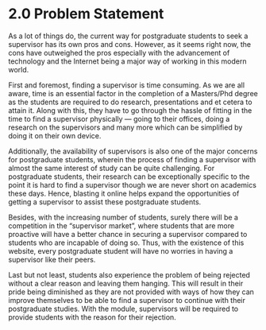 # 2.0 Problem Statement

As a lot of things do, the current way for postgraduate students to seek a supervisor has its own pros and cons. However, as it seems right now, the cons have outweighed the pros especially with the advancement of technology and the Internet being a major way of working in this modern world. 

First and foremost, finding a supervisor is time consuming. As we are all aware, time is an essential factor in the completion of a Masters/Phd degree as the students are required to do research, presentations and et cetera to attain it. Along with this, they have to go through the hassle of fitting in the time to find a supervisor physically — going to their offices, doing a research on the supervisors and many more which can be simplified by doing it on their own device.

Additionally, the availability of supervisors is also one of the major concerns for postgraduate students, wherein the process of finding a supervisor with almost the same interest of study can be quite challenging. For postgraduate students, their research can be exceptionally specific to the point it is hard to find a supervisor though we are never short on academics these days. Hence, blasting it online helps expand the opportunities of getting a supervisor to assist these postgraduate students.

Besides, with the increasing number of students, surely there will be a competition in the “supervisor market”, where students that are more proactive will have a better chance in securing a supervisor compared to students who are incapable of doing so. Thus, with the existence of this website, every postgraduate student will have no worries in having a supervisor like their peers.

Last but not least, students also experience the problem of being rejected without a clear reason and leaving them hanging. This will result in their pride being diminished as they are not provided with ways of how they can improve themselves to be able to find a supervisor to continue with their postgraduate studies. With the module, supervisors will be required to provide students with the reason for their rejection.

